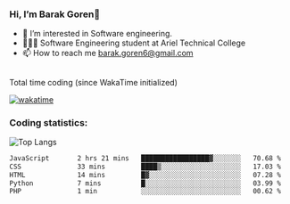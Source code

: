 ###  Hi, I’m Barak Goren👋
- 👀 I’m interested in Software engineering.
- 👨🏼‍🎓 Software Engineering student at Ariel Technical College
- 📫 How to reach me barak.goren6@gmail.com
##
Total time coding (since WakaTime initialized)

[![wakatime](https://wakatime.com/badge/user/5cc5ec80-a806-4ca2-a704-db29274e48cd.svg)](https://wakatime.com/@5cc5ec80-a806-4ca2-a704-db29274e48cd)

   
### Coding statistics:

![Top Langs](https://github-readme-stats.vercel.app/api/top-langs/?username=barakgoren&layout=compact&langs_count=30&exclude_repo=ML_learning&line_height=25)


<!--START_SECTION:waka-->

```txt
JavaScript       2 hrs 21 mins   █████████████████▓░░░░░░░   70.68 %
CSS              33 mins         ████▒░░░░░░░░░░░░░░░░░░░░   17.03 %
HTML             14 mins         █▓░░░░░░░░░░░░░░░░░░░░░░░   07.28 %
Python           7 mins          █░░░░░░░░░░░░░░░░░░░░░░░░   03.99 %
PHP              1 min           ░░░░░░░░░░░░░░░░░░░░░░░░░   00.62 %
```

<!--END_SECTION:waka-->

<!---
barakgoren/barakgoren is a ✨ special ✨ repository because its `README.md` (this file) appears on your GitHub profile.
You can click the Preview link to take a look at your changes.
--->
